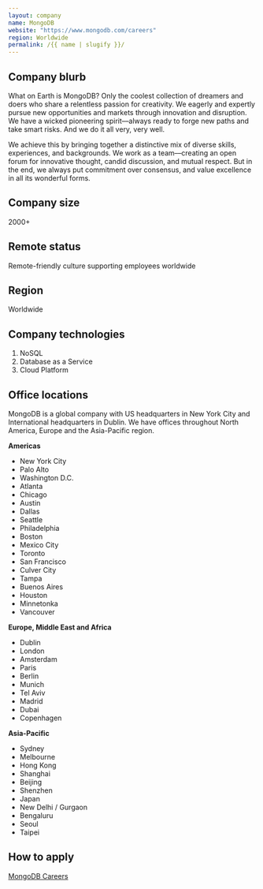 ```yaml
---
layout: company
name: MongoDB
website: "https://www.mongodb.com/careers"
region: Worldwide
permalink: /{{ name | slugify }}/
---
```


## Company blurb
What on Earth is MongoDB? Only the coolest collection of dreamers and doers who share a relentless passion for creativity. We eagerly and expertly pursue new opportunities and markets through innovation and disruption. We have a wicked pioneering spirit––always ready to forge new paths and take smart risks. And we do it all very, very well.

We achieve this by bringing together a distinctive mix of diverse skills, experiences, and backgrounds. We work as a team––creating an open forum for innovative thought, candid discussion, and mutual respect. But in the end, we always put commitment over consensus, and value excellence in all its wonderful forms.

## Company size
2000+

## Remote status
Remote-friendly culture supporting employees worldwide

## Region
Worldwide

## Company technologies
1. NoSQL
2. Database as a Service
3. Cloud Platform

## Office locations
MongoDB is a global company with US headquarters in New York City and International headquarters in Dublin. We have offices throughout North America, Europe and the Asia-Pacific region.

**Americas**
- New York City
- Palo Alto
- Washington D.C.
- Atlanta
- Chicago
- Austin
- Dallas
- Seattle
- Philadelphia
- Boston
- Mexico City
- Toronto
- San Francisco
- Culver City
- Tampa
- Buenos Aires
- Houston
- Minnetonka
- Vancouver

**Europe, Middle East and Africa**
- Dublin
- London
- Amsterdam
- Paris
- Berlin
- Munich
- Tel Aviv
- Madrid
- Dubai
- Copenhagen

**Asia-Pacific**
- Sydney
- Melbourne
- Hong Kong
- Shanghai
- Beijing
- Shenzhen
- Japan
- New Delhi / Gurgaon
- Bengaluru
- Seoul
- Taipei

## How to apply
[MongoDB Careers](https://www.mongodb.com/careers)